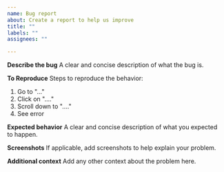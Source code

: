 ```yaml
---
name: Bug report
about: Create a report to help us improve
title: ""
labels: ""
assignees: ""

---
```


**Describe the bug**
A clear and concise description of what the bug is.

**To Reproduce**
Steps to reproduce the behavior:
1. Go to "..."
2. Click on "...."
3. Scroll down to "...."
4. See error

**Expected behavior**
A clear and concise description of what you expected to happen.

**Screenshots**
If applicable, add screenshots to help explain your problem.


**Additional context**
Add any other context about the problem here.
